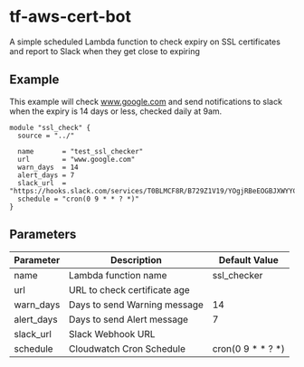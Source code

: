 # tf-aws-cert-bot

A simple scheduled Lambda function to check expiry on SSL certificates and report to Slack when they get close to expiring

## Example

This example will check www.google.com and send notifications to slack when the expiry is 14 days or less, checked daily at 9am.

```
module "ssl_check" {
  source = "../"

  name       = "test_ssl_checker"
  url        = "www.google.com"
  warn_days  = 14
  alert_days = 7
  slack_url  = "https://hooks.slack.com/services/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"
  schedule = "cron(0 9 * * ? *)"
}
```

## Parameters

| Parameter  | Description                  | Default Value     |
|------------|------------------------------|-------------------|
| name       | Lambda function name         | ssl_checker       |
| url        | URL to check certificate age |                   |
| warn_days  | Days to send Warning message | 14                |
| alert_days | Days to send Alert message   | 7                 |
| slack_url  | Slack Webhook URL            |                   |
| schedule   | Cloudwatch Cron Schedule     | cron(0 9 * * ? *) |
